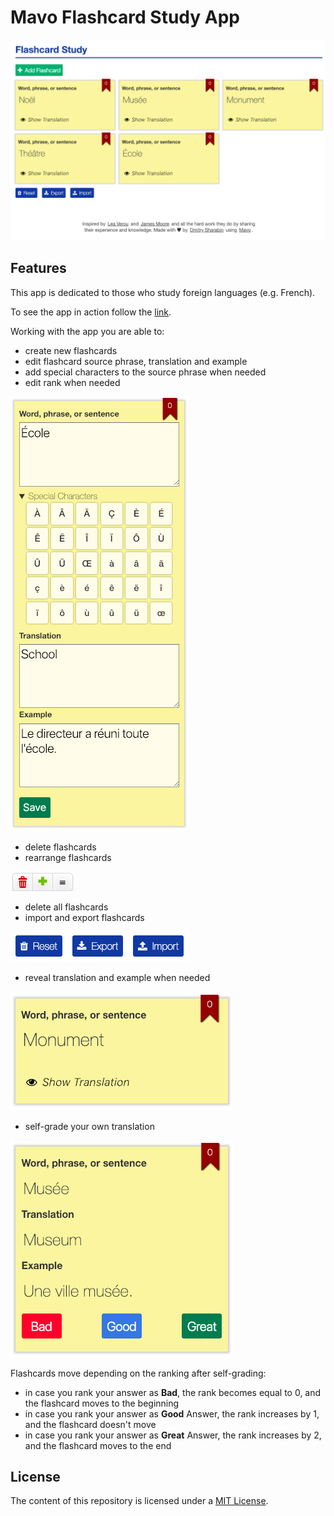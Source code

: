 # Mavo Flashcard Study App

![Flashcard Study App|1080x688, 50%](./images/1.png)

## Features

This app is dedicated to those who study foreign languages (e.g. French).

To see the app in action follow the [link](https://dmitrysharabin.github.io/mavo-flashcard-study-app/?FlashcardStudyApp-init=example.json).

Working with the app you are able to:

- create new flashcards
- edit flashcard source phrase, translation and example
- add special characters to the source phrase when needed
- edit rank when needed

![Edit flashcard|285x695, 50%](./images/2.png)

- delete flashcards
- rearrange flashcards

![Delete and Rearrange flashcards|103x31, 100%](./images/5.png)

- delete all flashcards
- import and export flashcards

![Import and Export flashcards, Delete all flashcards|286x48, 100%](./images/6.png)

- reveal translation and example when needed

![Request Translation|355x190, 50%](./images/3.png)

- self-grade your own translation

![Self-Grade Translation|356x347, 50%](./images/4.png)

Flashcards move depending on the ranking after self-grading:

- in case you rank your answer as **Bad**, the rank becomes equal to 0, and the flashcard moves to the beginning
- in case you rank your answer as **Good** Answer, the rank increases by 1, and the flashcard doesn't move
- in case you rank your answer as **Great** Answer, the rank increases by 2, and the flashcard moves to the end

## License

The content of this repository is licensed under a [MIT License](https://opensource.org/licenses/MIT).
